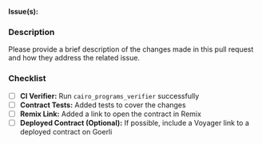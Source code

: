 **Issue(s):** <!-- #issue-number -->

### Description

Please provide a brief description of the changes made in this pull request and how they address the related issue.

### Checklist

- [ ] **CI Verifier:** Run `cairo_programs_verifier` successfully
- [ ] **Contract Tests:** Added tests to cover the changes
- [ ] **Remix Link:** Added a link to open the contract in Remix
- [ ] **Deployed Contract (Optional):** If possible, include a Voyager link to a deployed contract on Goerli
